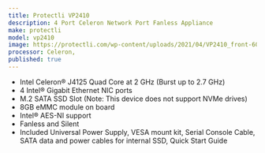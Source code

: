 ```yaml
---
title: Protectli VP2410
description: 4 Port Celeron Network Port Fanless Appliance
make: protectli
model: vp2410
image: https://protectli.com/wp-content/uploads/2021/04/VP2410_front-600x600.png
processor: Celeron,
published: true
---
```


* Intel Celeron® J4125 Quad Core at 2 GHz (Burst up to 2.7 GHz)
* 4 Intel® Gigabit Ethernet NIC ports
* M.2 SATA SSD Slot (Note: This device does not support NVMe drives)
* 8GB eMMC module on board
* Intel® AES-NI support
* Fanless and Silent
* Included Universal Power Supply, VESA mount kit, Serial Console Cable, SATA data and power cables for internal SSD, Quick Start Guide
